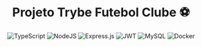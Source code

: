 <h1 align="center"> Projeto Trybe Futebol Clube ⚽ </h1>

 <div align="center">
 
 ![TypeScript](https://img.shields.io/badge/typescript-%23007ACC.svg?style=for-the-badge&logo=typescript&logoColor=white)
 ![NodeJS](https://img.shields.io/badge/node.js-6DA55F?style=for-the-badge&logo=node.js&logoColor=white)
 ![Express.js](https://img.shields.io/badge/express.js-%23404d59.svg?style=for-the-badge&logo=express&logoColor=%2361DAFB)
 ![JWT](https://img.shields.io/badge/JWT-black?style=for-the-badge&logo=JSON%20web%20tokens)
 ![MySQL](https://img.shields.io/badge/mysql-%2300f.svg?style=for-the-badge&logo=mysql&logoColor=white)
 ![Docker](https://img.shields.io/badge/docker-%230db7ed.svg?style=for-the-badge&logo=docker&logoColor=white)
 
</div>
<br/> <br/>
